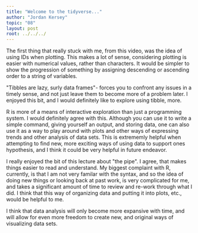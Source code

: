 ```yaml
---
title: "Welcome to the tidyverse..."
author: "Jordan Kersey"
topic: "08"
layout: post
root: ../../../
---
```





The first thing that really stuck with me, from this video, was the idea of using IDs when plotting.  This makes a lot of sense, considering plotting is easier with numerical values, rather than characters. It would be simpler to show the progression of something by assigning descending or ascending order to a string of variables.

"Tibbles are lazy, surly data frames"- forces you to confront any issues in a timely sense, and not just leave them to become more of a problem later. I enjoyed this bit, and I would definitely like to explore using tibble, more.

R is more of a means of interactive exploration than just a programming system.  I would definitely agree with this. Although you can use it to write a simple command, giving yourself an output, and storing data, one can also use it as a way to play around with plots and other ways of expressing trends and other analysis of data sets.  This is extrememly helpful when attempting to find new, more exciting ways of using data to support ones hypothesis, and I think it could be very helpful in future endeavor.

I really enjoyed the bit of this lecture about "the pipe". I agree, that makes things easier to read and understand.  My biggest complaint with R, currently, is that I am not very familar with the syntax, and so the idea of doing new things or looking back at past work, is very complicated for me, and takes a significant amount of time to review and re-work through what I did.  I think that this way of organizing data and putting it into plots, etc., would be helpful to me.

I think that data analysis will only become more expansive with time, and will allow for even more freedom to create new, and original ways of visualizing data sets.




